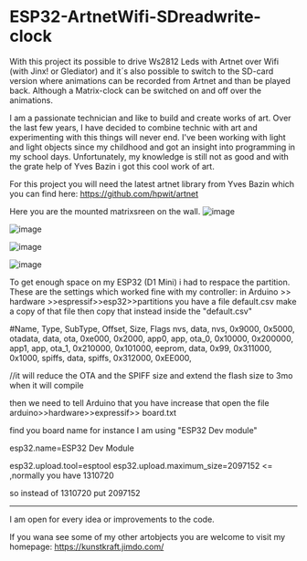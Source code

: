 # ESP32-ArtnetWifi-SDreadwrite-clock
With this project its possible to drive Ws2812 Leds with Artnet over Wifi (with Jinx! or Glediator) and it´s also possible to switch to the SD-card version where animations can be recorded from Artnet and than be played back. Although a Matrix-clock can be switched on and off over the animations.

I am a passionate technician and like to build and create works of art. Over the last few years, I have decided to combine technic with art and experimenting with this things will never end.
I've been working with light and light objects since my childhood and got an insight into programming in my school days. Unfortunately, my knowledge is still not as good and with the grate help of Yves Bazin i got this cool work of art.

For this project you will need the latest artnet library from Yves Bazin which you can find here:
https://github.com/hpwit/artnet

Here you are the mounted matrixsreen on the wall.
![image](https://github.com/weicks/ESP32-ArtnetWifi-SDreadwriteclock/blob/master/pics/wall1.jpg)

![image](https://github.com/weicks/ESP32-ArtnetWifi-SDreadwriteclock/blob/master/pics/wall.jpg)

![image](https://github.com/weicks/ESP32-ArtnetWifi-SDreadwriteclock/blob/master/pics/screen.jpg)

![image](https://github.com/weicks/ESP32-ArtnetWifi-SDreadwriteclock/blob/master/pics/mounting.jpg)

To get enough space on my ESP32 (D1 Mini) i had to respace the partition.
These are the settings which worked fine with my controller:
in Arduino >> hardware >>espressif>>esp32>>partitions you have a file default.csv make a copy of that file
then copy that instead inside the "default.csv"

#Name,   Type, SubType, Offset,  Size, Flags
nvs,      data,   nvs,    0x9000,   0x5000,
otadata,  data,   ota,    0xe000,   0x2000,
app0,     app,    ota_0,  0x10000,  0x200000,
app1,     app,    ota_1,  0x210000, 0x101000,
eeprom,   data,   0x99,   0x311000, 0x1000,
spiffs,   data,   spiffs, 0x312000, 0xEE000,

//it will reduce the OTA and the SPIFF size and extend the flash size to  3mo when it will compile

then we need to tell Arduino that you have increase that
open the file
arduino>>hardware>>expressif>> board.txt

find you board name
for instance I am using "ESP32 Dev module"

esp32.name=ESP32 Dev Module

esp32.upload.tool=esptool
esp32.upload.maximum_size=2097152  <= ,normally you have 1310720

so instead of 1310720 put 2097152

------------------------------------------------------------------------------------------------------

I am open for every idea or improvements to the code.

If you wana see some of my other artobjects you are welcome to visit my homepage: https://kunstkraft.jimdo.com/
